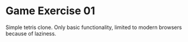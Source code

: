 # Game Exercise 01

Simple tetris clone. Only basic functionality, limited to modern browsers because of laziness.

